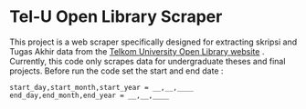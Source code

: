 # Tel-U Open Library Scraper

This project is a web scraper specifically designed for extracting skripsi and Tugas Akhir data from the [Telkom University Open Library website](https://openlibrary.telkomuniversity.ac.id/) . Currently, this code only scrapes data for undergraduate theses and final projects. Before run the code set the start and end date :

```
start_day,start_month,start_year = __,__,____
end_day,end_month,end_year = __,__,____
```
